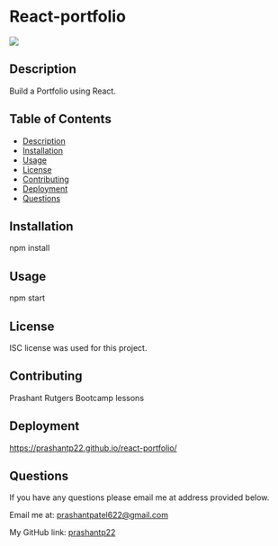 # React-portfolio

<img src="https://img.shields.io/badge/license-ISC-blue"/>
    
  ## Description
  Build a Portfolio using React.
    
  ## Table of Contents
  - [Description](#description)
  - [Installation](#installation)
  - [Usage](#usage)
  - [License](#license)
  - [Contributing](#contributing)
  - [Deployment](#deployment)
  - [Questions](#questions)
    
  ## Installation
  npm install

  ## Usage
  npm start
    
  ## License
  ISC license was used for this project.

  ## Contributing
  Prashant
  Rutgers Bootcamp lessons

  ## Deployment
  https://prashantp22.github.io/react-portfolio/
    
  ## Questions
  If you have any questions please email me at address provided below.
    
  Email me at: [prashantpatel622@gmail.com](prashantpatel622@gmail.com)

  My GitHub link: [prashantp22](https://github.com/prashantp22)